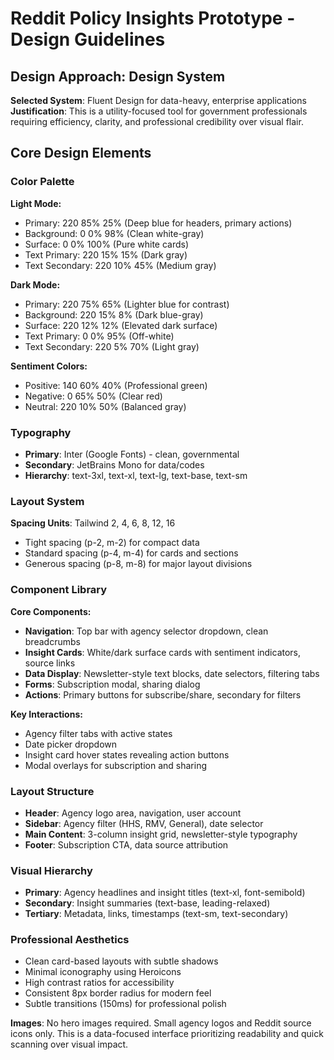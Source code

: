 # Reddit Policy Insights Prototype - Design Guidelines

## Design Approach: Design System
**Selected System**: Fluent Design for data-heavy, enterprise applications
**Justification**: This is a utility-focused tool for government professionals requiring efficiency, clarity, and professional credibility over visual flair.

## Core Design Elements

### Color Palette
**Light Mode:**
- Primary: 220 85% 25% (Deep blue for headers, primary actions)
- Background: 0 0% 98% (Clean white-gray)
- Surface: 0 0% 100% (Pure white cards)
- Text Primary: 220 15% 15% (Dark gray)
- Text Secondary: 220 10% 45% (Medium gray)

**Dark Mode:**
- Primary: 220 75% 65% (Lighter blue for contrast)
- Background: 220 15% 8% (Dark blue-gray)
- Surface: 220 12% 12% (Elevated dark surface)
- Text Primary: 0 0% 95% (Off-white)
- Text Secondary: 220 5% 70% (Light gray)

**Sentiment Colors:**
- Positive: 140 60% 40% (Professional green)
- Negative: 0 65% 50% (Clear red)
- Neutral: 220 10% 50% (Balanced gray)

### Typography
- **Primary**: Inter (Google Fonts) - clean, governmental
- **Secondary**: JetBrains Mono for data/codes
- **Hierarchy**: text-3xl, text-xl, text-lg, text-base, text-sm

### Layout System
**Spacing Units**: Tailwind 2, 4, 6, 8, 12, 16
- Tight spacing (p-2, m-2) for compact data
- Standard spacing (p-4, m-4) for cards and sections
- Generous spacing (p-8, m-8) for major layout divisions

### Component Library

**Core Components:**
- **Navigation**: Top bar with agency selector dropdown, clean breadcrumbs
- **Insight Cards**: White/dark surface cards with sentiment indicators, source links
- **Data Display**: Newsletter-style text blocks, date selectors, filtering tabs
- **Forms**: Subscription modal, sharing dialog
- **Actions**: Primary buttons for subscribe/share, secondary for filters

**Key Interactions:**
- Agency filter tabs with active states
- Date picker dropdown
- Insight card hover states revealing action buttons
- Modal overlays for subscription and sharing

### Layout Structure
- **Header**: Agency logo area, navigation, user account
- **Sidebar**: Agency filter (HHS, RMV, General), date selector
- **Main Content**: 3-column insight grid, newsletter-style typography
- **Footer**: Subscription CTA, data source attribution

### Visual Hierarchy
- **Primary**: Agency headlines and insight titles (text-xl, font-semibold)
- **Secondary**: Insight summaries (text-base, leading-relaxed)
- **Tertiary**: Metadata, links, timestamps (text-sm, text-secondary)

### Professional Aesthetics
- Clean card-based layouts with subtle shadows
- Minimal iconography using Heroicons
- High contrast ratios for accessibility
- Consistent 8px border radius for modern feel
- Subtle transitions (150ms) for professional polish

**Images**: No hero images required. Small agency logos and Reddit source icons only. This is a data-focused interface prioritizing readability and quick scanning over visual impact.